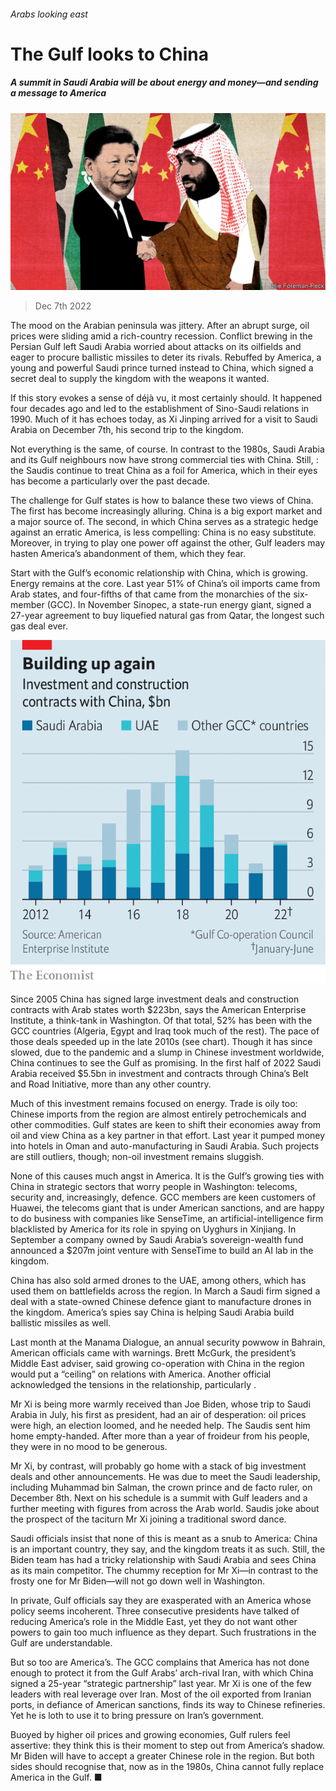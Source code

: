 ###### Arabs looking east

# The Gulf looks to China 

##### A summit in Saudi Arabia will be about energy and money—and sending a message to America 

![image](images/20221210_MAD001.jpg) 

> Dec 7th 2022 

The mood on the Arabian peninsula was jittery. After an abrupt surge, oil prices were sliding amid a rich-country recession. Conflict brewing in the Persian Gulf left Saudi Arabia worried about attacks on its oilfields and eager to procure ballistic missiles to deter its rivals. Rebuffed by America, a young and powerful Saudi prince turned instead to China, which signed a secret deal to supply the kingdom with the weapons it wanted.

If this story evokes a sense of déjà vu, it most certainly should. It happened four decades ago and led to the establishment of Sino-Saudi relations in 1990. Much of it has echoes today, as Xi Jinping arrived for a visit to Saudi Arabia on December 7th, his second trip to the kingdom.

Not everything is the same, of course. In contrast to the 1980s, Saudi Arabia and its Gulf neighbours now have strong commercial ties with China. Still, : the Saudis continue to treat China as a foil for America, which in their eyes has become a particularly  over the past decade.

The challenge for Gulf states is how to balance these two views of China. The first has become increasingly alluring. China is a big export market and a major source of. The second, in which China serves as a strategic hedge against an erratic America, is less compelling: China is no easy substitute. Moreover, in trying to play one power off against the other, Gulf leaders may hasten America’s abandonment of them, which they fear.

Start with the Gulf’s economic relationship with China, which is growing. Energy remains at the core. Last year 51% of China’s oil imports came from Arab states, and four-fifths of that came from the monarchies of the six-member (GCC). In November Sinopec, a state-run energy giant, signed a 27-year agreement to buy liquefied natural gas from Qatar, the longest such gas deal ever.

![image](images/20221210_MAC089.png) 


Since 2005 China has signed large investment deals and construction contracts with Arab states worth $223bn, says the American Enterprise Institute, a think-tank in Washington. Of that total, 52% has been with the GCC countries (Algeria, Egypt and Iraq took much of the rest). The pace of those deals speeded up in the late 2010s (see chart). Though it has since slowed, due to the pandemic and a slump in Chinese investment worldwide, China continues to see the Gulf as promising. In the first half of 2022 Saudi Arabia received $5.5bn in investment and contracts through China’s Belt and Road Initiative, more than any other country.

Much of this investment remains focused on energy. Trade is oily too: Chinese imports from the region are almost entirely petrochemicals and other commodities. Gulf states are keen to shift their economies away from oil and view China as a key partner in that effort. Last year it pumped money into hotels in Oman and auto-manufacturing in Saudi Arabia. Such projects are still outliers, though; non-oil investment remains sluggish.

None of this causes much angst in America. It is the Gulf’s growing ties with China in strategic sectors that worry people in Washington: telecoms, security and, increasingly, defence. GCC members are keen customers of Huawei, the telecoms giant that is under American sanctions, and are happy to do business with companies like SenseTime, an artificial-intelligence firm blacklisted by America for its role in spying on Uyghurs in Xinjiang. In September a company owned by Saudi Arabia’s sovereign-wealth fund announced a $207m joint venture with SenseTime to build an AI lab in the kingdom.

China has also sold armed drones to the UAE, among others, which has used them on battlefields across the region. In March a Saudi firm signed a deal with a state-owned Chinese defence giant to manufacture drones in the kingdom. America’s spies say China is helping Saudi Arabia build ballistic missiles as well.

Last month at the Manama Dialogue, an annual security powwow in Bahrain, American officials came with warnings. Brett McGurk, the president’s Middle East adviser, said growing co-operation with China in the region would put a “ceiling” on relations with America. Another official acknowledged the tensions in the relationship, particularly . 

Mr Xi is being more warmly received than Joe Biden, whose trip to Saudi Arabia in July, his first as president, had an air of desperation: oil prices were high, an election loomed, and he needed help. The Saudis sent him home empty-handed. After more than a year of froideur from his people, they were in no mood to be generous.

Mr Xi, by contrast, will probably go home with a stack of big investment deals and other announcements. He was due to meet the Saudi leadership, including Muhammad bin Salman, the crown prince and de facto ruler, on December 8th. Next on his schedule is a summit with Gulf leaders and a further meeting with figures from across the Arab world. Saudis joke about the prospect of the taciturn Mr Xi joining a traditional sword dance.

Saudi officials insist that none of this is meant as a snub to America: China is an important country, they say, and the kingdom treats it as such. Still, the Biden team has had a tricky relationship with Saudi Arabia and sees China as its main competitor. The chummy reception for Mr Xi—in contrast to the frosty one for Mr Biden—will not go down well in Washington.

In private, Gulf officials say they are exasperated with an America whose policy seems incoherent. Three consecutive presidents have talked of reducing America’s role in the Middle East, yet they do not want other powers to gain too much influence as they depart. Such frustrations in the Gulf are understandable.

But so too are America’s. The GCC complains that America has not done enough to protect it from the Gulf Arabs’ arch-rival Iran, with which China signed a 25-year “strategic partnership” last year. Mr Xi is one of the few leaders with real leverage over Iran. Most of the oil exported from Iranian ports, in defiance of American sanctions, finds its way to Chinese refineries. Yet he is loth to use it to bring pressure on Iran’s government. 

Buoyed by higher oil prices and growing economies, Gulf rulers feel assertive: they think this is their moment to step out from America’s shadow. Mr Biden will have to accept a greater Chinese role in the region. But both sides should recognise that, now as in the 1980s, China cannot fully replace America in the Gulf. ■

